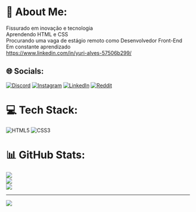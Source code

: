 # 💫 About Me:
Fissurado em inovação e tecnologia<br>Aprendendo HTML e CSS<br>Procurando uma vaga de estágio remoto como Desenvolvedor Front-End<br>Em constante aprendizado<br>https://www.linkedin.com/in/yuri-alves-57506b299/


## 🌐 Socials:
[![Discord](https://img.shields.io/badge/Discord-%237289DA.svg?logo=discord&logoColor=white)](https://discord.gg/https://discord.gg/PuVqp6jz) [![Instagram](https://img.shields.io/badge/Instagram-%23E4405F.svg?logo=Instagram&logoColor=white)](https://instagram.com/https://www.instagram.com/lb_alves/) [![LinkedIn](https://img.shields.io/badge/LinkedIn-%230077B5.svg?logo=linkedin&logoColor=white)](https://linkedin.com/in/https://www.linkedin.com/feed/?trk=sem-ga_campid.12619604099_asid.148548608796_crid.656532769089_kw.linked_d.c_tid.kwd-103941963_n.g_mt.e_geo.20086) [![Reddit](https://img.shields.io/badge/Reddit-%23FF4500.svg?logo=Reddit&logoColor=white)](https://reddit.com/user/https://www.reddit.com/user/Alvezy) 

# 💻 Tech Stack:
![HTML5](https://img.shields.io/badge/html5-%23E34F26.svg?style=for-the-badge&logo=html5&logoColor=white) ![CSS3](https://img.shields.io/badge/css3-%231572B6.svg?style=for-the-badge&logo=css3&logoColor=white)
# 📊 GitHub Stats:
![](https://github-readme-stats.vercel.app/api?username=alvezy&theme=vision-friendly-dark&hide_border=false&include_all_commits=false&count_private=false)<br/>
![](https://github-readme-streak-stats.herokuapp.com/?user=alvezy&theme=vision-friendly-dark&hide_border=false)<br/>
![](https://github-readme-stats.vercel.app/api/top-langs/?username=alvezy&theme=vision-friendly-dark&hide_border=false&include_all_commits=false&count_private=false&layout=compact)

---
[![](https://visitcount.itsvg.in/api?id=alvezy&icon=0&color=6)](https://visitcount.itsvg.in)

<!-- Proudly created with GPRM ( https://gprm.itsvg.in ) -->